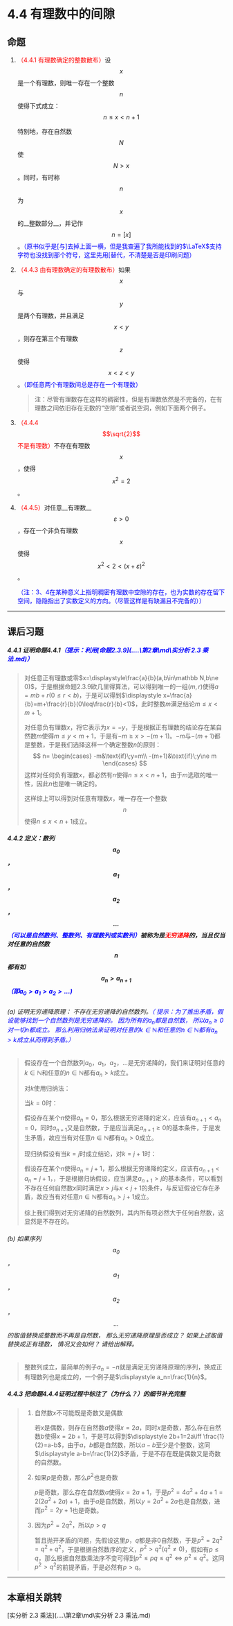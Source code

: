 # 4.4 有理数中的间隙

## 命题

1. <font color=red>（4.4.1 有理数确定的整数散布）</font>设$$x$$是一个有理数，则唯一存在一个整数$$n$$使得下式成立：
   $$
   n\leq x<n+1
   $$

   特别地，存在自然数$$N$$使$$N>x$$。同时，有时称$$n$$为$$x$$的__整数部分__，并记作$$n=[x]$$。<font color=blue>（原书似乎是$[$与$]$去掉上面一横，但是我查遍了我所能找到的$\LaTeX$支持字符也没找到那个符号，这里先用$[$替代，不清楚是否是印刷问题）</font>

2. <font color=red>（4.4.3 由有理数确定的有理数散布）</font>如果$$x$$与$$y$$是两个有理数，并且满足$$x<y$$，则存在第三个有理数$$z$$使得$$x<z<y$$。<font color=blue>（即任意两个有理数间总是存在一个有理数）</font>

   > 注：尽管有理数存在这样的稠密性，但是有理数依然是不完备的，在有理数之间依旧存在无数的“空隙”或者说空洞，例如下面两个例子。

3. <font color=red>（4.4.4 $$\sqrt{2}$$不是有理数）</font>不存在有理数$$x$$，使得$$x^2=2$$。

4. <font color=red>（4.4.5）</font>对任意__有理数__$$\varepsilon>0$$，存在一个非负有理数$$x$$使得$$x^2<2<(x+\varepsilon)^2$$。

   <font color=blue>（注：3、4在某种意义上指明稠密有理数中空隙的存在，也为实数的存在留下空间，隐隐指出了实数定义的方向。（尽管这样是有缺漏且不完备的））</font>

---

## 课后习题

##### 4.4.1 证明命题4.4.1<font color=blue>（提示：利用[命题2.3.9](..\..\第2章\md\实分析 2.3 乘法.md)）</font>

> 对任意正有理数或零$x=\displaystyle\frac{a}{b}(a,b\in\mathbb N,b\ne 0)$，于是根据命题2.3.9欧几里得算法，可以得到唯一的一组$(m,r)$使得$a=mb+r(0\leq r<b)$，于是可以得到$\displaystyle x=\frac{a}{b}=m+\frac{r}{b}(0\leq\frac{r}{b}<1)$，此时整数$m$满足结论$m\leq x<m+1$。
>
> 对任意负有理数$x$，将它表示为$x=-y$，于是根据正有理数的结论存在某自然数$m$使得$m\leq y<m+1$，于是有$-m\geq x>-(m+1)$。$-m$与$-(m+1)$都是整数，于是我们选择这样一个确定整数$n$的原则：
> $$
> n=
> \begin{cases}
> -m&\text{if}\;y=m\\
> -(m+1)&\text{if}\;y\ne m
> \end{cases}
> $$
> 这样对任何负有理数$x$，都必然有$n$使得$n\leq x<n+1$，由于$m$选取的唯一性，因此$n$也是唯一确定的。
>
> 这样综上可以得到对任意有理数$x$，唯一存在一个整数$$n$$使得$n\leq x<n+1$成立。

##### 4.4.2 定义：数列$$a_0$$，$$a_1$$，$$a_2$$，$$...$$<font color=blue>（可以是自然数列、整数列、有理数列或实数列）</font>被称为是<font color=red>无穷递降</font>的，当且仅当对任意的自然数$$n$$都有如$$a_n>a_{n+1}$$<font color=blue>（即$a_0>a_1>a_2>...$)</font>
###### (a) 证明无穷递降原理： 不存在无穷递降的自然数列。<font color=blue>（ 提示：为了推出矛盾，假设能够找到一个自然数列是无穷递降的。 因为所有的$a_n$都是自然数， 所以$a_n\geq0$对一切$n$都成立。 那么利用归纳法来证明对任意的$k\in\mathbb N$和任意的$n\in \mathbb N$都有$a_n> k$成立从而得到矛盾。）</font>

> 假设存在一个自然数列$a_0$，$a_1$，$a_2$，$...$是无穷递降的，我们来证明对任意的$k\in\mathbb N$和任意的$n\in \mathbb N$都有$a_n> k$成立。
>
> 对$k$使用归纳法：
>
> 当$k=0$时：
>
> 假设存在某个$n$使得$a_n=0$，那么根据无穷递降的定义，应该有$a_{n+1}<a_n=0$，同时$a_{n+1}$又是自然数，于是应当满足$a_{n+1}\geq 0$的基本条件，于是发生矛盾，故应当有对任意$n\in \mathbb N$都有$a_n> 0$成立。
>
> 现归纳假设有当$k=j$时成立结论，对$k=j+1$时：
>
> 假设存在某个$n$使得$a_n=j+1$，那么根据无穷递降的定义，应该有$a_{n+1}<a_n=j+1$，，于是根据归纳假设，应当满足$a_{n+1}> j$的基本条件，可以看到不存在任何自然数$x$同时满足$x>j$与$x<j+1$的条件，与反证假设它存在矛盾，故应当有对任意$n\in \mathbb N$都有$a_n> j+1$成立。
>
> 综上我们得到对无穷递降的自然数列，其内所有项必然大于任何自然数，这显然是不存在的。

###### (b) 如果序列$$a_0$$，$$a_1$$，$$a_2$$，$$...$$的取值替换成整数而不再是自然数， 那么无穷递降原理是否成立？ 如果上述取值替换成正有理数， 情况又会如何？ 请给出解释。

> 整数列成立，最简单的例子$a_n=-n$就是满足无穷递降原理的序列，换成正有理数列也是成立的，一个例子是$\displaystyle a_n=\frac{1}{n}$。

##### 4.4.3 把命题4.4.4证明过程中标注了（为什么？）的细节补充完整

> 1. 自然数$x$不可能既是奇数又是偶数
>
>    若$x$是偶数，则存在自然数$a$使得$x=2a$，同时$x$是奇数，那么存在自然数$b$使得$x=2b+1$，于是可以得到$\displaystyle 2b+1=2a\iff \frac{1}{2}=a-b$，由于$a$，$b$都是自然数，所以$a-b$至少是个整数，这同$\displaystyle a-b=\frac{1}{2}$矛盾，于是不存在既是偶数又是奇数的自然数。
>
> 2. 如果$p$是奇数，那么$p^2$也是奇数
>
>    $p$是奇数，那么存在自然数$a$使得$x=2a+1$，于是$p^2=4a^2+4a+1=2(2a^2+2a)+1$，由于$a$是自然数，所以$y=2a^2+2a$也是自然数，进而$p^2=2y+1$也是奇数。
>
> 3. 因为$p^2=2q^2$，所以$p>q$
>
>    暂且抛开矛盾的问题，先假设这里$p$，$q$都是非$0$自然数，于是$p^2=2q^2=q^2+q^2$，于是根据自然数序的定义，$p^2>q^2(q^2\ne 0)$，假如有$p\leq q$，那么根据自然数乘法序不变可得到$p^2\leq pq\leq q^2\iff p^2\leq q^2$。这同$p^2>q^2$的前提矛盾，于是必然有$p>q$。

---

## 本章相关跳转

[实分析 2.3 乘法](..\..\第2章\md\实分析 2.3 乘法.md)